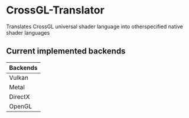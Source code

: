 # CrossGL-Translator
Translates CrossGL universal shader language into otherspecified native shader languages
## Current implemented backends


 |Backends                           |
| ----------------------------------- |
| Vulkan                           |
 | Metal |
| DirectX                  |
| OpenGL                          |

